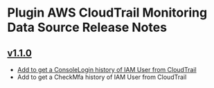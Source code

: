 # Plugin AWS CloudTrail Monitoring Data Source Release Notes

## [v1.1.0](https://github.com/cloudforet-io/plugin-aws-cloudtrail-mon-datasource/releases/tag/v1.1.0)

* [Add to get a ConsoleLogin history of IAM User from CloudTrail](https://github.com/cloudforet-io/plugin-aws-cloudtrail-mon-datasource/issues/3)
* Add to get a CheckMfa history of IAM User from CloudTrail
